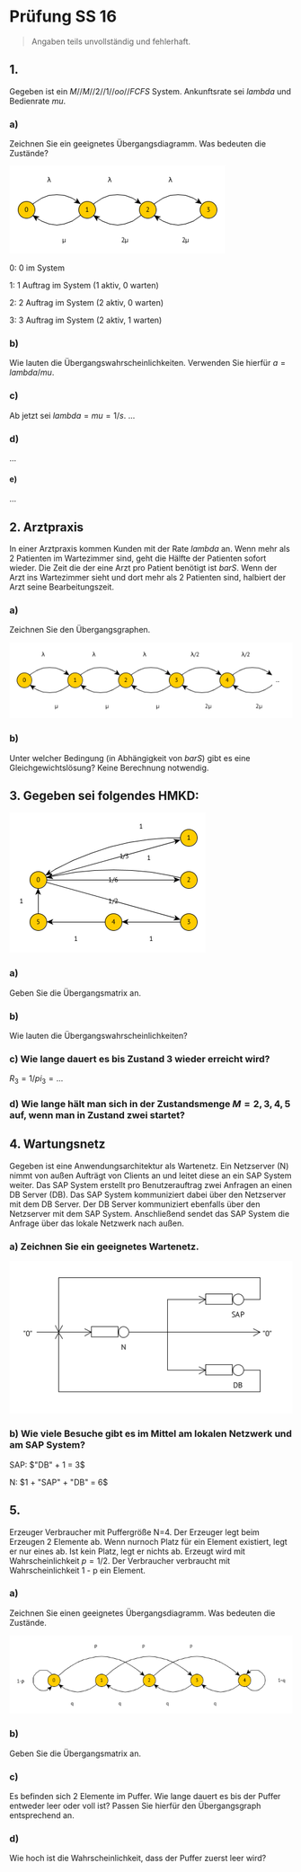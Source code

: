 # Prüfung SS 16

> Angaben teils unvollständig und fehlerhaft.

## 1.

Gegeben ist ein $M//M//2//1//oo//FCFS$ System. Ankunftsrate sei $lambda$ und Bedienrate $mu$.

### a)

Zeichnen Sie ein geeignetes Übergangsdiagramm. Was bedeuten die Zustände?

![](pruefung-ss-16-1.png)

0: 0 im System

1: 1 Auftrag im System (1 aktiv, 0 warten)

2: 2 Auftrag im System (2 aktiv, 0 warten)

3: 3 Auftrag im System (2 aktiv, 1 warten)

### b)

Wie lauten die Übergangswahrscheinlichkeiten. Verwenden Sie hierfür $a = lambda/mu$.

### c)

Ab jetzt sei $lambda = mu = 1/s$. ...

### d)

...

#### e)

...

## 2. Arztpraxis

In einer Arztpraxis kommen Kunden mit der Rate $lambda$ an. Wenn mehr als 2 Patienten im Wartezimmer sind, geht die Hälfte der Patienten sofort wieder. Die Zeit die der eine Arzt pro Patient benötigt ist $bar S$. Wenn der Arzt ins Wartezimmer sieht und dort mehr als 2 Patienten sind, halbiert der Arzt seine Bearbeitungszeit.

### a)

Zeichnen Sie den Übergangsgraphen.

![](pruefung-ss-16-2.png)

### b)

Unter welcher Bedingung (in Abhängigkeit von $bar S$) gibt es eine Gleichgewichtslösung? Keine Berechnung notwendig.

## 3. Gegeben sei folgendes HMKD:

![](pruefung-ss-16-3.png)

### a) 

Geben Sie die Übergangsmatrix an.

### b)

Wie lauten die Übergangswahrscheinlichkeiten?

### c) Wie lange dauert es bis Zustand 3 wieder erreicht wird?

$R_3=1/pi_3=...$

### d) Wie lange hält man sich in der Zustandsmenge $M={2, 3, 4, 5}$ auf, wenn man in Zustand zwei startet?

## 4. Wartungsnetz

Gegeben ist eine Anwendungsarchitektur als Wartenetz. Ein Netzserver (N) nimmt von außen Aufträgt von Clients an und leitet diese an ein SAP System weiter. Das SAP System erstellt pro Benutzerauftrag zwei Anfragen an einen DB Server (DB). Das SAP System kommuniziert dabei über den Netzserver mit dem DB Server. Der DB Server kommuniziert ebenfalls über den Netzserver mit dem SAP System. Anschließend sendet das SAP System die Anfrage über das lokale Netzwerk nach außen.

### a) Zeichnen Sie ein geeignetes Wartenetz.

![](pruefung-ss-16-4.png)

### b) Wie viele Besuche gibt es im Mittel am lokalen Netzwerk und am SAP System?

SAP: $"DB" + 1 = 3$

N: $1 + "SAP" + "DB" = 6$

## 5. 

Erzeuger Verbraucher mit Puffergröße N=4. Der Erzeuger legt beim Erzeugen 2 Elemente ab. Wenn nurnoch Platz für ein Element existiert, legt er nur eines ab. Ist kein Platz, legt er nichts ab. Erzeugt wird mit Wahrscheinlichkeit $p=1/2$. Der Verbraucher verbraucht mit Wahrscheinlichkeit 1 - p ein Element.

### a)

Zeichnen Sie einen geeignetes Übergangsdiagramm. Was bedeuten die Zustände.

![](pruefung-ss-16-5.png)

### b)

Geben Sie die Übergangsmatrix an.

### c)

Es befinden sich 2 Elemente im Puffer. Wie lange dauert es bis der Puffer entweder leer oder voll ist? Passen Sie hierfür den Übergangsgraph entsprechend an.

### d)

Wie hoch ist die Wahrscheinlichkeit, dass der Puffer zuerst leer wird?